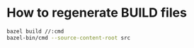 # How to regenerate BUILD files

```bash
bazel build //:cmd 
bazel-bin/cmd --source-content-root src
```
